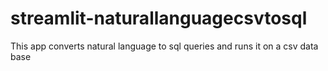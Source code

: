 # streamlit-naturallanguagecsvtosql
This app converts natural language to sql queries and runs it on a csv data base 
